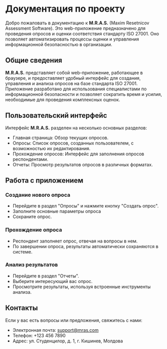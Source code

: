# Документация по проекту

Добро пожаловать в документацию к **M.R.A.S.** (Maxim Resetnicov Assessment Software). Это web-приложение предназначено
для проведения опросов и оценки соответствия стандарту ISO 27001. Оно позволяет автоматизировать процессы оценки и
управления информационной безопасностью в организации.

## Общие сведения

**M.R.A.S.** представляет собой web-приложение, работающее в браузере, и предоставляет удобный интерфейс для создания,
управления и анализа опросов на базе стандарта ISO 27001. Приложение разработано для использования специалистами по
информационной безопасности и позволяет сократить время и усилия, необходимые для проведения комплексных оценок.

## Пользовательский интерфейс

Интерфейс **M.R.A.S.** разделен на несколько основных разделов:

- Главная страница: Обзор текущих опросов.
- Опросы: Список опросов, созданных пользователем, с возможностью их редактирования.
- Прохождение опросов: Интерфейс для заполнения опросов респондентами.
- Отчеты: Просмотр результатов опросов в различных форматах.

## Работа с приложением

### Создание нового опроса

- Перейдите в раздел "Опросы" и нажмите кнопку "Создать опрос".
- Заполните основные параметры опроса
- Сохраните опрос.

### Прохождение опроса

- Респондент заполняет опрос, отвечая на вопросы в нем.
- По завершении опроса, результаты автоматически сохраняются в системе.

### Анализ результатов

- Перейдите в раздел "Отчеты".
- Выберите интересующий вас опрос.
- Просмотрите результаты, используя встроенные инструменты анализа.

## Контакты

Если у вас есть вопросы или предложения, свяжитесь с нами:

- Электронная почта: support@mras.com
- Телефон: +123 456 7890
- Адрес: ул. Студенцилор, д. 1, г. Кишинев, Молдова